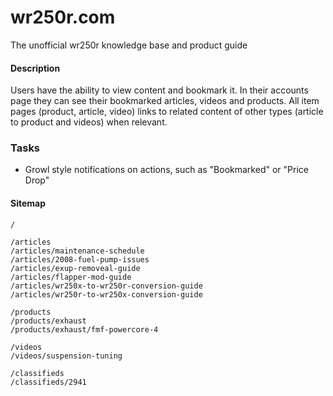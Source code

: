 wr250r.com
==========
The unofficial wr250r knowledge base and product guide


#### Description
Users have the ability to view content and bookmark it. In their accounts page they can see their bookmarked articles, videos and products. All item pages (product, article, video) links to related content of other types (article to product and videos) when relevant.


### Tasks
* Growl style notifications on actions, such as "Bookmarked" or "Price Drop"

#### Sitemap
```
/

/articles
/articles/maintenance-schedule
/articles/2008-fuel-pump-issues
/articles/exup-removeal-guide
/articles/flapper-mod-guide
/articles/wr250x-to-wr250r-conversion-guide
/articles/wr250r-to-wr250x-conversion-guide

/products
/products/exhaust
/products/exhaust/fmf-powercore-4

/videos
/videos/suspension-tuning

/classifieds
/classifieds/2941
```
